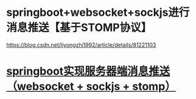 # springboot+websocket+sockjs进行消息推送【基于STOMP协议】

https://blog.csdn.net/liyongzhi1992/article/details/81221103



# [springboot实现服务器端消息推送（websocket + sockjs + stomp）](https://www.cnblogs.com/hhhshct/p/8849449.html)

